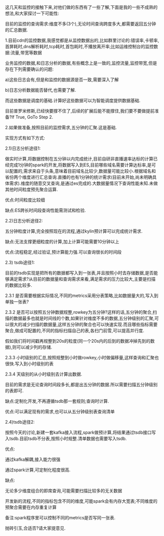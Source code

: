这几天和监控的接触下来,对他们做的东西有了一些了解,下面是我的一些不成熟的想法,和大家探讨一下可能性:

目前的监控的查询需求:维度不多(3个),无论时间查询跨度多大,都需要返回五分钟的汇总数据.

1.目前cdn的监控数据,我感觉都是从监控数据出的,比如群里讨论的:错误率,卡顿率,首屏耗时,dns解析耗时,tcp耗时,首包耗时,不播放离开率;比如运维控制台的监控数据:流量,带宽等数据

业务监控的数据,和日志分析的数据,有些概念上是一致的,监控流量,监控带宽,但是存在下列需要确认的问题:

a)这些日志会有,但是和监控的数据源是否一致,需要深入了解

b)日志分析数据能否替代,也需要了解.

而这些数据是调度的基础.计算好这些数据可以为智能调度提供数据基础.

目前普罗米修斯,已经快要撑不住了,后续的扩展后能不能撑住,我们要不要做提前准备?If True, GoTo Step 2.



2.如果做准备,按照目前的监控需求,五分钟的汇聚.这是基础.

实现方式有如下方式:

2.1)日志分析途径1:

​    做实时计算,将数据控制在五分钟以内完成统计,目前自研非直播速率达标的计算已经完成1分钟的spark的开发,将数据写入到ES,目前哪些域名需要计算达标率,是可以配置的,需求来自于头条,意味着目前域名比较少,数据量可能比较小.根据域名和省份两个维度进行汇总查询.直播的也有1分钟的统计需求(目前未开始,尚未明确具体需求).维度的随意交叉查询,是通过es完成的.大数据量情况下查询性能未知.未做其他时间粒度预先聚合运算.

  优点:时间粒度比较细

  缺点:ES跨长时间段查询性能需测试和检验.

2.2)日志分析途径2:

  五分钟粒度计算,完全按照现在的流程,通过kylin预计算可以完成统计需求.

  缺点:无法支撑更细粒度的计算,加上计算可能需要10分钟以上

  优点:流程稳定,经过验证,预计算能力强.可以查询很长的时间段

2.3) tsdb途径1:

目前的tsdb实现是把所有的数据都写入到一张表,并且按照小时去存储数据,是否能够满足需求?从目前的数据量和查询需求来看,满足需求的压力比较大,主要是扫描的数据比较多.

   2.3.1 是否需要根据实际情况,不同的metrics采用分表策略,比如数据量大的,写入到单独一张表?

   2.3.2 是否可以按照五分钟数据规整,rowkey为五分钟?这样的话,五分钟的聚合,扫描的数据最多也就是时间线的个数,如果针对维度不多的数据,五分钟级别的汇聚,可以很大的减少扫描的数据量,这样五分钟的聚合也可以快速实现.而且哪些指标需要聚合,做成可配置的,不同的指标扫描自己的表,各扫门前雪,可以提高并行度.

​      假如我们将时间戳再规整到20s的粒度(同一个20s内的后到的数据冲掉先到的数据),则可以减少列的存储.

 2.3.3 小时级别的汇总,按照规整到小时做rowkey,小时做偏移量,这样查询和汇聚也很快.写入到小时级别的表

 2.3.4 天级别的从小时级别去计算出数据.

目前的需求是无论查询时间段多长,都是出五分钟的数据.所以需要扫描五分钟级别的表即可.

缺点:定制化开发,不再遵循tsdb那一套规则;查询时计算.

优点:可以满足现有的需求,也可以从五分钟级别表查询清单

2.4)tsdb途径2:

   按照今天的讨论,新建一套kafka接入流程,spark做预计算,将结果通过tsdb接口写入tsdb.目前tsdb不分表,按照小时规整.清单数据也需要写入tsdb.

优点:

通过kafka解耦,接入能力很强

通过spark计算,可定制化程度很高.

缺点:

无论多少维度组合的即席查询,可能需要扫描比较多的无关数据

开发新的流程,不同的指标包含不同的维度,可能spark会有内存大宽表;不同维度的预聚合需要在内存重复计算

备注:spark程序里可以控制不同的metrics是否写同一张表.



抛砖引玉,合适否?请大家提意见.